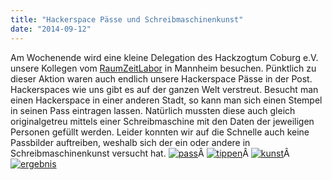 ```yaml
---
title: "Hackerspace Pässe und Schreibmaschinenkunst"
date: "2014-09-12"
---
```


Am Wochenende wird eine kleine Delegation des Hackzogtum Coburg e.V. unsere Kollegen vom [RaumZeitLabor](https://raumzeitlabor.de/) in Mannheim besuchen. Pünktlich zu dieser Aktion waren auch endlich unsere Hackerspace Pässe in der Post. Hackerspaces wie uns gibt es auf der ganzen Welt verstreut. Besucht man einen Hackerspace in einer anderen Stadt, so kann man sich einen Stempel in seinen Pass eintragen lassen. Natürlich mussten diese auch gleich originalgetreu mittels einer Schreibmaschine mit den Daten der jeweiligen Personen gefüllt werden. Leider konnten wir auf die Schnelle auch keine Passbilder auftreiben, weshalb sich der ein oder andere in Schreibmaschinenkunst versucht hat. [![pass](https://hackzogtum-coburg.de/wp-content/uploads/2014/09/pass-244x300.jpg)](https://hackzogtum-coburg.de/wp-content/uploads/2014/09/pass.jpg " ")Â [![tippen](https://hackzogtum-coburg.de/wp-content/uploads/2014/09/tippen-225x300.jpg)](https://hackzogtum-coburg.de/wp-content/uploads/2014/09/tippen.jpg " ")Â [![kunst](https://hackzogtum-coburg.de/wp-content/uploads/2014/09/kunst-225x300.jpg)](https://hackzogtum-coburg.de/wp-content/uploads/2014/09/kunst.jpg " ")Â  [![ergebnis](https://hackzogtum-coburg.de/wp-content/uploads/2014/09/ergebnis-300x225.jpg)](https://hackzogtum-coburg.de/wp-content/uploads/2014/09/ergebnis.jpg " ")
